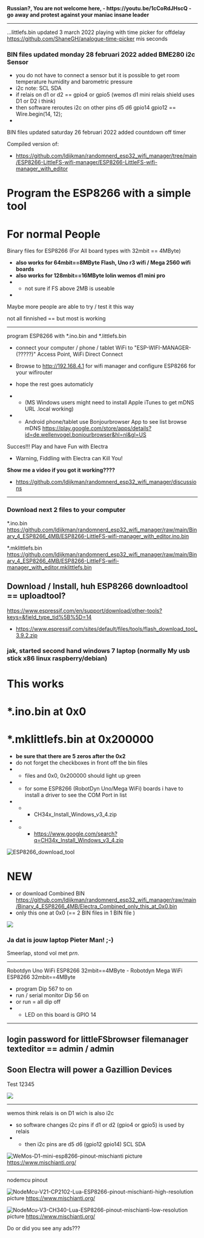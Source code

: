 <b>
Russian?, You are not welcome here, 
- https://youtu.be/1cCoRdJHscQ
- go away and protest against your maniac insane leader
</b>

------------------
...littlefs.bin updated 3 march 2022 playing with time picker for offdelay https://github.com/ShaneGH/analogue-time-picker mis seconds
### BIN files updated monday 28 februari 2022 added BME280 i2c Sensor
- you do not have to connect a sensor but it is possible to get room temperature humidity and barometric pressure
- i2c note: SCL SDA
- if relais on d1 or d2 == gpio4 or gpio5    (wemos d1 mini relais shield uses D1 or D2 i think)
-  then software reroutes i2c on other pins d5 d6 gpio14 gpio12 ==  Wire.begin(14, 12);   
-
BIN files updated saturday 26 februari 2022 added countdown off timer

Compiled version of:
- https://github.com/ldijkman/randomnerd_esp32_wifi_manager/tree/main/ESP8266-LittleFS-wifi-manager/ESP8266-LittleFS-wifi-manager_with_editor

# Program the ESP8266 with a simple tool
# For normal People

Binary files for ESP8266 (For All board types with 32mbit == 4MByte)<b>
- also works for 64mbit==8MByte Flash, Uno r3 wifi / Mega 2560 wifi boards
- also works for 128mbit==16MByte lolin wemos d1 mini pro</b>
- - not sure if FS above 2MB is useable
- 
Maybe more people are able to try / test it this way

not all finnished == but most is working

---

program ESP8266 with *.ino.bin and *.littlefs.bin 

- connect your computer / phone / tablet WiFi to "ESP-WIFI-MANAGER-(?????)" Access Point, WiFi Direct Connect

- Browse to http://192.168.4.1 for wifi manager and configure ESP8266 for your wifirouter

- hope the rest goes automaticly
- - (MS Windows users might need to install Apple iTunes to get mDNS URL .local working)
- - Android phone/tablet use Bonjourbrowser App to see list browse mDNS https://play.google.com/store/apps/details?id=de.wellenvogel.bonjourbrowser&hl=nl&gl=US

Succes!!! Play and have Fun with Electra
- Warning, Fiddling with Electra can Kill You!

<b>Show me a video if you got it working????</b>
- https://github.com/ldijkman/randomnerd_esp32_wifi_manager/discussions
---

### Download next 2 files to your computer

*.ino.bin https://github.com/ldijkman/randomnerd_esp32_wifi_manager/raw/main/Binary_4_ESP8266_4MB/ESP8266-LittleFS-wifi-manager_with_editor.ino.bin

*.mklittlefs.bin https://github.com/ldijkman/randomnerd_esp32_wifi_manager/raw/main/Binary_4_ESP8266_4MB/ESP8266-LittleFS-wifi-manager_with_editor.mklittlefs.bin


## Download / Install, huh ESP8266 downloadtool == uploadtool?

https://www.espressif.com/en/support/download/other-tools?keys=&field_type_tid%5B%5D=14
- https://www.espressif.com/sites/default/files/tools/flash_download_tool_3.9.2.zip

### jak, started second hand windows 7 laptop (normally My usb stick x86 linux raspberry/debian)
# This works 
# *.ino.bin at 0x0
# *.mklittlefs.bin at 0x200000
- <b>be sure that there are 5 zeros after the 0x2</b>
- do not forget the checkboxes in front off the bin files
- - files and 0x0, 0x200000 should light up green
- - for some ESP8266 (RobotDyn Uno/Mega WiFi) boards i have to install a driver to see the COM Port in list
- - - CH34x_Install_Windows_v3_4.zip
- - - https://www.google.com/search?q=CH34x_Install_Windows_v3_4.zip


![ESP8266_download_tool](https://user-images.githubusercontent.com/45427770/154829873-ca5841cd-37e6-44ee-b582-d828457fe07a.png)

# NEW
- or download Combined BIN https://github.com/ldijkman/randomnerd_esp32_wifi_manager/raw/main/Binary_4_ESP8266_4MB/Electra_Combined_only_this_at_0x0.bin
- only this one at 0x0  (== 2 BIN files in 1 BIN file )

<img src="https://github.com/ldijkman/randomnerd_esp32_wifi_manager/blob/main/Binary_4_ESP8266_4MB/20220223_033932.jpg">

### Ja dat is jouw laptop Pieter Man! ;-)
Smeerlap, stond vol met p*rn*.

---
Robotdyn Uno WiFi ESP8266 32mbit==4MByte - Robotdyn Mega WiFi ESP8266 32mbit==4MByte
- program Dip 567 to on
- run / serial monitor Dip 56 on
- or run = all dip off
- - LED on this board is GPIO 14

---

## login password for littleFSbrowser filemanager texteditor == admin / admin

## Soon Electra will power a Gazillion Devices

Test 12345

<img src="https://github.com/ldijkman/randomnerd_esp32_wifi_manager/blob/main/images/20220221_034042.jpg">


---

wemos think relais is on D1 wich is also i2c
- so software changes i2c pins if d1 or d2 (gpio4 or gpio5) is used by relais 
- - then i2c pins are d5 d6 (gpio12 gpio14)  SCL SDA

![WeMos-D1-mini-esp8266-pinout-mischianti](https://user-images.githubusercontent.com/45427770/155879701-09fb8524-b42e-4957-9be0-e9acc608147c.png)
picture https://www.mischianti.org/

---

nodemcu pinout

![NodeMcu-V21-CP2102-Lua-ESP8266-pinout-mischianti-high-resolution](https://user-images.githubusercontent.com/45427770/155881391-281d12c5-810a-437b-9245-e10ef1266067.png)
picture https://www.mischianti.org/

![NodeMcu-V3-CH340-Lua-ESP8266-pinout-mischianti-low-resolution](https://user-images.githubusercontent.com/45427770/155927695-04cdb781-7502-487b-8685-b1340a4bf61a.jpg)
picture https://www.mischianti.org/

Do or did you see any ads???
